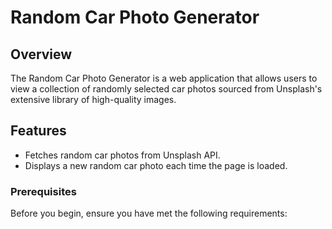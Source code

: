 # Random Car Photo Generator


## Overview

The Random Car Photo Generator is a web application that allows users to view a collection of randomly selected car photos sourced from Unsplash's extensive library of high-quality images.

## Features

- Fetches random car photos from Unsplash API.
- Displays a new random car photo each time the page is loaded.

### Prerequisites

Before you begin, ensure you have met the following requirements:
